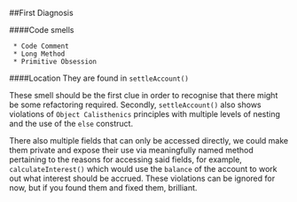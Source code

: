 ##First Diagnosis

####Code smells

     * Code Comment
     * Long Method
     * Primitive Obsession

####Location
They are found in `settleAccount()`

These smell should be the first clue in order to recognise that there might be some refactoring required.
Secondly, `settleAccount()` also shows violations of `Object Calisthenics` principles with multiple levels of nesting 
and the use of the `else` construct.

There also multiple fields that can only be accessed directly, we could make them private and expose their
use via meaningfully named method pertaining to the reasons for accessing said fields, for example, `calculateInterest()`
which would use the `balance` of the account to work out what interest should be accrued. These violations
can be ignored for now, but if you found them and fixed them, brilliant.